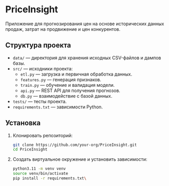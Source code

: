 # PriceInsight

Приложение для прогнозирования цен на основе исторических данных продаж, затрат на продвижение и цен конкурентов.

## Структура проекта

- `data/` — директория для хранения исходных CSV-файлов и дампов базы.
- `src/` — исходники проекта:
  - `etl.py` — загрузка и первичная обработка данных.
  - `features.py` — генерация признаков.
  - `train.py` — обучение и валидация модели.
  - `api.py` — REST API для получения прогнозов.
  - `db.py` — взаимодействие с базой данных.
- `tests/` — тесты проекта.
- `requirements.txt` — зависимости Python.

## Установка

1. Клонировать репозиторий:
   ```bash
   git clone https://github.com/your-org/PriceInsight.git
   cd PriceInsight
   
2. Создать виртуальное окружение и установить зависимости:
    ```bash
    python3.11 -m venv venv
    source venv/bin/activate
    pip install -r requirements.txt\

